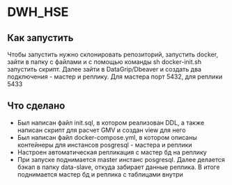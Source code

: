 # DWH_HSE

## Как запустить
Чтобы запустить нужно склонировать репозиторий, запустить docker, зайти в папку с файлами и с помощью команды sh docker-init.sh запустить скрипт. Далее зайти в DataGrip/Dbeaver и создать два подключения - мастер и реплику. Для мастера порт 5432, для реплики 5433

## Что сделано
* Был написан файл init.sql, в котором реализован DDL, а также написан скрипт для расчет GMV и создан view для него
* Был написан файл docker-compose.yml, в котором описаны контейнеры для инстансов posgresql - мастера и реплики
* Настроен автоматическая репликация с мастер бд на реплику
* При запуске поднимается master инстанс posgresql. Далее делается бэкап в папку data-slave, откуда забирает данные реплика. В итоге поднимается мастер бд и реплика с таблицами внутри

